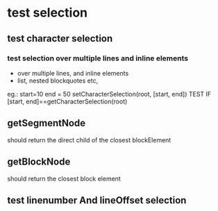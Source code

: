 
# test selection
## test character selection
### test selection over multiple lines and inline elements
- over multiple lines, and inline elements
- list, nested blockquotes etc,

eg.:
start=10
end = 50
setCharacterSelection(root, [start, end])
TEST IF [start, end]==getCharacterSelection(root)

## getSegmentNode
should return the direct child of the closest blockElement

## getBlockNode
should return the closest block element

## test linenumber And lineOffset selection

